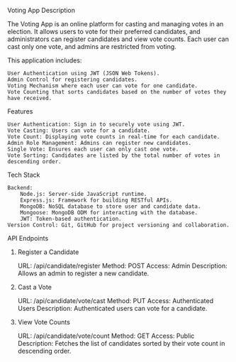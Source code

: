 Voting App
Description

The Voting App is an online platform for casting and managing votes in an election. It allows users to vote for their preferred candidates, and administrators can register candidates and view vote counts. Each user can cast only one vote, and admins are restricted from voting.

This application includes:

    User Authentication using JWT (JSON Web Tokens).
    Admin Control for registering candidates.
    Voting Mechanism where each user can vote for one candidate.
    Vote Counting that sorts candidates based on the number of votes they have received.
Features

    User Authentication: Sign in to securely vote using JWT.
    Vote Casting: Users can vote for a candidate.
    Vote Count: Displaying vote counts in real-time for each candidate.
    Admin Role Management: Admins can register new candidates.
    Single Vote: Ensures each user can only cast one vote.
    Vote Sorting: Candidates are listed by the total number of votes in descending order.
Tech Stack

    Backend:
        Node.js: Server-side JavaScript runtime.
        Express.js: Framework for building RESTful APIs.
        MongoDB: NoSQL database to store user and candidate data.
        Mongoose: MongoDB ODM for interacting with the database.
        JWT: Token-based authentication.
    Version Control: Git, GitHub for project versioning and collaboration.
API Endpoints
1. Register a Candidate

    URL: /api/candidate/register
    Method: POST
    Access: Admin
    Description: Allows an admin to register a new candidate.

2. Cast a Vote

    URL: /api/candidate/vote/cast
    Method: PUT
    Access: Authenticated Users
    Description: Authenticated users can vote for a candidate.
3. View Vote Counts

    URL: /api/candidate/vote/count
    Method: GET
    Access: Public
    Description: Fetches the list of candidates sorted by their vote count in descending order.
